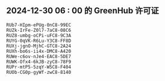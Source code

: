 ## 2024-12-30 06 : 00 的 GreenHub 许可证
```
RUb7-HIpm-ePUg-0nC8-99EC
RUZk-IrFe-Z0l7-7aC8-08C6
RUZ8-umbg-oCPi-uFC8-9C3A
RUYG-0qVK-R6Lu-Y3C8-FF8D
RUXj-jgnO-MjhC-GTC8-2A24
RUXh-bo6s-ii4x-DMC8-A420
RUWe-c6ov-nJe4-EAC8-5DE7
RUWK-Ofx4-6kJB-zyC8-78F9
RUPr-mtP5-5zqY-W5C8-F404
RUOb-CG0p-gyWf-zwC8-8140
```
